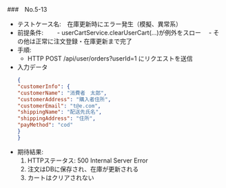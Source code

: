 ###　No.5-13

- テストケース名:　在庫更新時にエラー発生（模擬、異常系）
- 前提条件:　
　- userCartService.clearUserCart(...)が例外をスロー
　- その他は正常に注文登録・在庫更新まで完了
- 手順:
  -  HTTP POST /api/user/orders?userId=1 にリクエストを送信
- 入力データ
    ```json
  {
  "customerInfo": {
    "customerName": "消費者　太郎",
    "customerAddress": "購入者住所",
    "customerEmail": "t@e.com",
    "shippingName": "配送先氏名",
    "shippingAddress": "住所",
    "payMethod": "cod"
  }
    }
    ```
- 期待結果:
   1. HTTPステータス: 500 Internal Server Error
   2. 注文はDBに保存され、在庫が更新される
   3. カートはクリアされない
